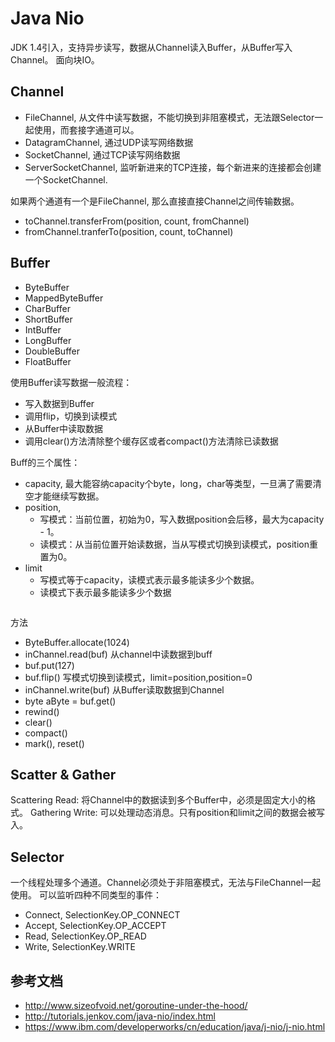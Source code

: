 # Java Nio

JDK 1.4引入，支持异步读写，数据从Channel读入Buffer，从Buffer写入Channel。
面向块IO。

## Channel

* FileChannel, 从文件中读写数据，不能切换到非阻塞模式，无法跟Selector一起使用，而套接字通道可以。
* DatagramChannel, 通过UDP读写网络数据
* SocketChannel, 通过TCP读写网络数据
* ServerSocketChannel, 监听新进来的TCP连接，每个新进来的连接都会创建一个SocketChannel.

如果两个通道有一个是FileChannel, 那么直接直接Channel之间传输数据。
* toChannel.transferFrom(position, count, fromChannel)
* fromChannel.tranferTo(position, count, toChannel)

## Buffer

* ByteBuffer
* MappedByteBuffer
* CharBuffer
* ShortBuffer
* IntBuffer
* LongBuffer
* DoubleBuffer
* FloatBuffer

使用Buffer读写数据一般流程：
- 写入数据到Buffer
- 调用flip，切换到读模式
- 从Buffer中读取数据
- 调用clear()方法清除整个缓存区或者compact()方法清除已读数据

Buff的三个属性：
* capacity, 最大能容纳capacity个byte，long，char等类型，一旦满了需要清空才能继续写数据。
* position,
    * 写模式：当前位置，初始为0，写入数据position会后移，最大为capacity - 1。
    * 读模式：从当前位置开始读数据，当从写模式切换到读模式，position重置为0。
* limit
    * 写模式等于capacity，读模式表示最多能读多少个数据。
    * 读模式下表示最多能读多少个数据

![]()

方法
* ByteBuffer.allocate(1024)
* inChannel.read(buf) 从channel中读数据到buff
* buf.put(127)
* buf.flip() 写模式切换到读模式，limit=position,position=0
* inChannel.write(buf) 从Buffer读取数据到Channel
* byte aByte = buf.get()
* rewind()
* clear()
* compact()
* mark(), reset()

## Scatter & Gather

Scattering Read: 将Channel中的数据读到多个Buffer中，必须是固定大小的格式。
Gathering Write: 可以处理动态消息。只有position和limit之间的数据会被写入。

## Selector

一个线程处理多个通道。Channel必须处于非阻塞模式，无法与FileChannel一起使用。
可以监听四种不同类型的事件：
* Connect, SelectionKey.OP_CONNECT
* Accept, SelectionKey.OP_ACCEPT
* Read, SelectionKey.OP_READ
* Write, SelectionKey.WRITE


## 参考文档

* http://www.sizeofvoid.net/goroutine-under-the-hood/
* http://tutorials.jenkov.com/java-nio/index.html
* https://www.ibm.com/developerworks/cn/education/java/j-nio/j-nio.html

